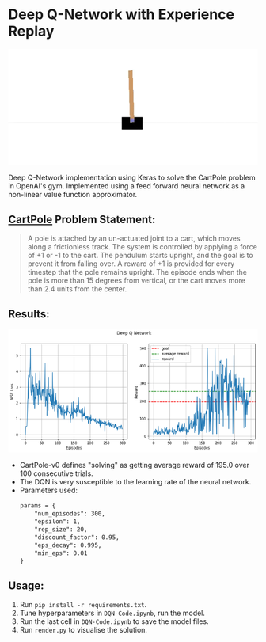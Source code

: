 # Deep Q-Network with Experience Replay

![](./images/cartpolegif.gif)

Deep Q-Network implementation using Keras to solve the CartPole problem in OpenAI's gym. 
Implemented using a feed forward neural network as a non-linear value function approximator.

## [CartPole](https://gym.openai.com/envs/CartPole-v0/) Problem Statement:
> A pole is attached by an un-actuated joint to a cart, which moves along a frictionless track. The system is controlled by applying a force of +1 or -1 to the cart. The pendulum starts upright, and the goal is to prevent it from falling over. A reward of +1 is provided for every timestep that the pole remains upright. The episode ends when the pole is more than 15 degrees from vertical, or the cart moves more than 2.4 units from the center.

## Results:
![](./images/dqncleanbg.png)
* CartPole-v0 defines "solving" as getting average reward of 195.0 over 100 consecutive trials.
* The DQN is very susceptible to the learning rate of the neural network.
* Parameters used:
    ```
    params = {
        "num_episodes": 300,
        "epsilon": 1,
        "rep_size": 20,
        "discount_factor": 0.95,
        "eps_decay": 0.995,
        "min_eps": 0.01
    }    
    ```

## Usage:
1. Run ```pip install -r requirements.txt```.
2. Tune hyperparameters in ```DQN-Code.ipynb```, run the model.
3. Run the last cell in ```DQN-Code.ipynb``` to save the model files.
4. Run ```render.py``` to visualise the solution.
